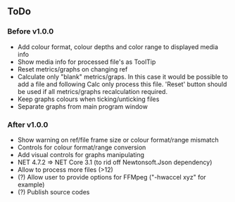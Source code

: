 ## ToDo

### Before v1.0.0
- Add colour format, colour depths and color range to displayed media info
- Show media info for processed file's as ToolTip
- Reset metrics/graphs on changing ref
- Calculate only "blank" metrics/graps. In this case it would be possible to add a file and following Calc only process this file. 'Reset' button should be used if all metrics/graphs recalculation required.
- Keep graphs colours when ticking/unticking files
- Separate graphs from main program window


### After v1.0.0
- Show warning on ref/file frame size or colour format/range mismatch
- Controls for colour format/range conversion
- Add visual controls for graphs manipulating
- NET 4.7.2 => NET Core 3.1 (to rid off Newtonsoft.Json dependency)
- Allow to process more files (>12)
- (?) Allow user to provide options for FFMpeg ("-hwaccel xyz" for example)
- (?) Publish source codes
